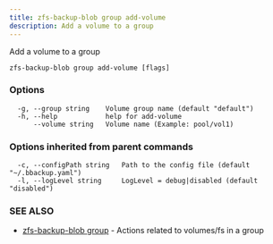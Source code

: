 ```yaml
---
title: zfs-backup-blob group add-volume
description: Add a volume to a group
---
```


Add a volume to a group

```
zfs-backup-blob group add-volume [flags]
```

### Options

```
  -g, --group string    Volume group name (default "default")
  -h, --help            help for add-volume
      --volume string   Volume name (Example: pool/vol1)
```

### Options inherited from parent commands

```
  -c, --configPath string   Path to the config file (default "~/.bbackup.yaml")
  -l, --logLevel string     LogLevel = debug|disabled (default "disabled")
```

### SEE ALSO

* [zfs-backup-blob group](/cli/zfs-backup-blob_group/)	 - Actions related to volumes/fs in a group

